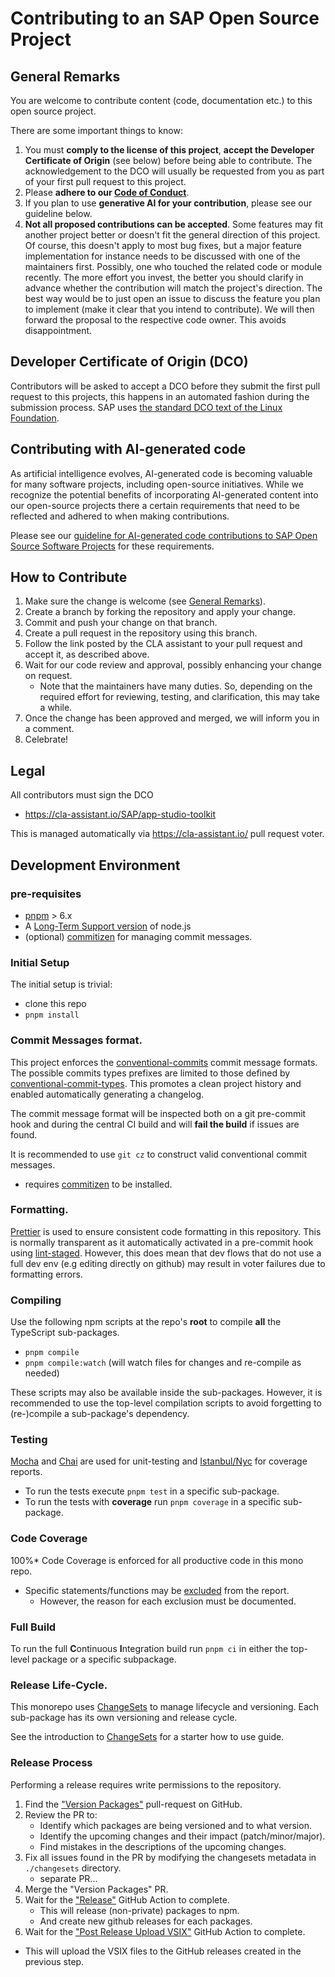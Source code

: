 # Contributing to an SAP Open Source Project

## General Remarks

You are welcome to contribute content (code, documentation etc.) to this open source project.

There are some important things to know:

1. You must **comply to the license of this project**, **accept the Developer Certificate of Origin** (see below) before being able to contribute. The acknowledgement to the DCO will usually be requested from you as part of your first pull request to this project.
2. Please **adhere to our [Code of Conduct](CODE_OF_CONDUCT.md)**.
3. If you plan to use **generative AI for your contribution**, please see our guideline below.
4. **Not all proposed contributions can be accepted**. Some features may fit another project better or doesn't fit the general direction of this project. Of course, this doesn't apply to most bug fixes, but a major feature implementation for instance needs to be discussed with one of the maintainers first. Possibly, one who touched the related code or module recently. The more effort you invest, the better you should clarify in advance whether the contribution will match the project's direction. The best way would be to just open an issue to discuss the feature you plan to implement (make it clear that you intend to contribute). We will then forward the proposal to the respective code owner. This avoids disappointment.

## Developer Certificate of Origin (DCO)

Contributors will be asked to accept a DCO before they submit the first pull request to this projects, this happens in an automated fashion during the submission process. SAP uses [the standard DCO text of the Linux Foundation](https://developercertificate.org/).

## Contributing with AI-generated code

As artificial intelligence evolves, AI-generated code is becoming valuable for many software projects, including open-source initiatives. While we recognize the potential benefits of incorporating AI-generated content into our open-source projects there a certain requirements that need to be reflected and adhered to when making contributions.

Please see our [guideline for AI-generated code contributions to SAP Open Source Software Projects](CONTRIBUTING_USING_GENAI.md) for these requirements.

## How to Contribute

1. Make sure the change is welcome (see [General Remarks](#general-remarks)).
2. Create a branch by forking the repository and apply your change.
3. Commit and push your change on that branch.
4. Create a pull request in the repository using this branch.
5. Follow the link posted by the CLA assistant to your pull request and accept it, as described above.
6. Wait for our code review and approval, possibly enhancing your change on request.
   - Note that the maintainers have many duties. So, depending on the required effort for reviewing, testing, and clarification, this may take a while.
7. Once the change has been approved and merged, we will inform you in a comment.
8. Celebrate!

## Legal

All contributors must sign the DCO

- https://cla-assistant.io/SAP/app-studio-toolkit

This is managed automatically via https://cla-assistant.io/ pull request voter.

## Development Environment

### pre-requisites

- [pnpm](https://pnpm.io/installation#using-npm) > 6.x
- A [Long-Term Support version](https://nodejs.org/en/about/releases/) of node.js
- (optional) [commitizen](https://github.com/commitizen/cz-cli#installing-the-command-line-tool) for managing commit messages.

### Initial Setup

The initial setup is trivial:

- clone this repo
- `pnpm install`

### Commit Messages format.

This project enforces the [conventional-commits][conventional_commits] commit message formats.
The possible commits types prefixes are limited to those defined by [conventional-commit-types][commit_types].
This promotes a clean project history and enabled automatically generating a changelog.

The commit message format will be inspected both on a git pre-commit hook
and during the central CI build and will **fail the build** if issues are found.

It is recommended to use `git cz` to construct valid conventional commit messages.

- requires [commitizen](https://github.com/commitizen/cz-cli#installing-the-command-line-tool) to be installed.

[commit_types]: https://github.com/commitizen/conventional-commit-types/blob/master/index.json
[conventional_commits]: https://www.conventionalcommits.org/en/v1.0.0/

### Formatting.

[Prettier](https://prettier.io/) is used to ensure consistent code formatting in this repository.
This is normally transparent as it automatically activated in a pre-commit hook using [lint-staged](https://github.com/okonet/lint-staged).
However, this does mean that dev flows that do not use a full dev env (e.g editing directly on github)
may result in voter failures due to formatting errors.

### Compiling

Use the following npm scripts at the repo's **root** to compile **all** the TypeScript sub-packages.

- `pnpm compile`
- `pnpm compile:watch` (will watch files for changes and re-compile as needed)

These scripts may also be available inside the sub-packages. However, it is recommended to
use the top-level compilation scripts to avoid forgetting to (re-)compile a sub-package's dependency.

### Testing

[Mocha][mocha] and [Chai][chai] are used for unit-testing and [Istanbul/Nyc][istanbul] for coverage reports.

[mocha]: https://mochajs.org/
[chai]: https://www.chaijs.com
[istanbul]: https://istanbul.js.org/

- To run the tests execute `pnpm test` in a specific sub-package.
- To run the tests with **coverage** run `pnpm coverage` in a specific sub-package.

### Code Coverage

100%\* Code Coverage is enforced for all productive code in this mono repo.

- Specific statements/functions may be [excluded][ignore_coverage] from the report.
  - However, the reason for each exclusion must be documented.

[ignore_coverage]: https://github.com/gotwarlost/istanbul/blob/master/ignoring-code-for-coverage.md

### Full Build

To run the full **C**ontinuous **I**ntegration build run `pnpm ci` in either the top-level package or a specific subpackage.

### Release Life-Cycle.

This monorepo uses [ChangeSets][changesets] to manage lifecycle and versioning.
Each sub-package has its own versioning and release cycle.

See the introduction to [ChangeSets][changesets] for a starter how to use guide.

[changesets]: https://github.com/changesets/changesets?tab=readme-ov-file#readme
[intro_changesets]: https://github.com/changesets/changesets/blob/main/docs/intro-to-using-changesets.md

### Release Process

Performing a release requires write permissions to the repository.

1. Find the ["Version Packages"][version_packages_search] pull-request on GitHub.
2. Review the PR to:
   - Identify which packages are being versioned and to what version.
   - Identify the upcoming changes and their impact (patch/minor/major).
   - Find mistakes in the descriptions of the upcoming changes.
3. Fix all issues found in the PR by modifying the changesets metadata in `./changesets` directory.
   - separate PR...
4. Merge the "Version Packages" PR.
5. Wait for the ["Release"][release_gh_action] GitHub Action to complete.
   - This will release (non-private) packages to npm.
   - And create new github releases for each packages.
6. Wait for the ["Post Release Upload VSIX"][post-release-upload-vsix-action] GitHub Action to complete.

- This will upload the VSIX files to the GitHub releases created in the previous step.

[version_packages_search]: https://github.com/SAP/app-studio-toolkit/pulls?q=is%3Apr+author%3Aapp%2Fgithub-actions+version+packages
[release_gh_action]: https://github.com/SAP/app-studio-toolkit/actions/workflows/release.yml
[post-release-upload-vsix-action]: https://github.com/SAP/app-studio-toolkit/actions/workflows/post-release-upload-vsix.yml
